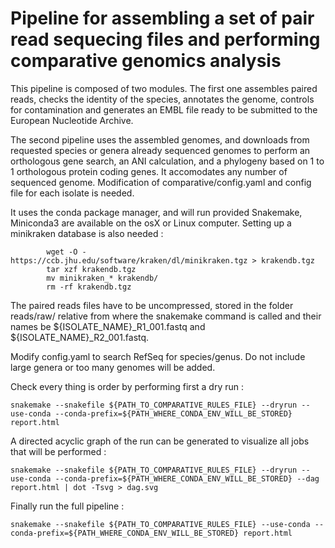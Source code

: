 # Pipeline for assembling a set of pair read sequecing files and performing comparative genomics analysis

This pipeline is composed of two modules. The first one assembles paired reads, checks the identity of the species, annotates the genome, controls for contamination and generates an EMBL file ready to be submitted to the European Nucleotide Archive.

The second pipeline uses the assembled genomes, and downloads from requested species or genera already sequenced genomes to perform an orthologous gene search, an ANI calculation, and a phylogeny based on 1 to 1 orthologous protein coding genes. It accomodates any number of sequenced genome. Modification of comparative/config.yaml and config file for each isolate is needed.

It uses the conda package manager, and will run provided Snakemake, Miniconda3 are available on the osX or Linux computer.
Setting up a minikraken database is also needed : 
```
        wget -O - https://ccb.jhu.edu/software/kraken/dl/minikraken.tgz > krakendb.tgz
        tar xzf krakendb.tgz
        mv minikraken_* krakendb/
        rm -rf krakendb.tgz
```

The paired reads files have to be uncompressed, stored in the folder reads/raw/ relative from where the snakemake command is called and their names be ${ISOLATE_NAME}_R1_001.fastq and ${ISOLATE_NAME}_R2_001.fastq.  

Modify config.yaml to search RefSeq for species/genus. Do not include large genera or too many genomes will be added. 


Check every thing is order by performing first a dry run :

```
snakemake --snakefile ${PATH_TO_COMPARATIVE_RULES_FILE} --dryrun --use-conda --conda-prefix=${PATH_WHERE_CONDA_ENV_WILL_BE_STORED} report.html
```

A directed acyclic graph of the run can be generated to visualize all jobs that will be performed :

```
snakemake --snakefile ${PATH_TO_COMPARATIVE_RULES_FILE} --dryrun --use-conda --conda-prefix=${PATH_WHERE_CONDA_ENV_WILL_BE_STORED} --dag report.html | dot -Tsvg > dag.svg
```

Finally run the full pipeline : 

```
snakemake --snakefile ${PATH_TO_COMPARATIVE_RULES_FILE} --use-conda --conda-prefix=${PATH_WHERE_CONDA_ENV_WILL_BE_STORED} report.html 
```

